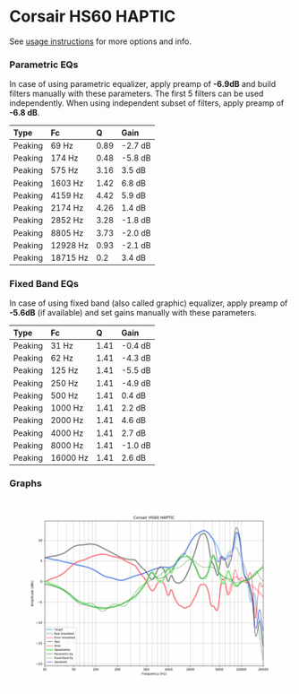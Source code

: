 # Corsair HS60 HAPTIC
See [usage instructions](https://github.com/jaakkopasanen/AutoEq#usage) for more options and info.

### Parametric EQs
In case of using parametric equalizer, apply preamp of **-6.9dB** and build filters manually
with these parameters. The first 5 filters can be used independently.
When using independent subset of filters, apply preamp of **-6.8 dB**.

| Type    | Fc       |    Q | Gain    |
|:--------|:---------|:-----|:--------|
| Peaking | 69 Hz    | 0.89 | -2.7 dB |
| Peaking | 174 Hz   | 0.48 | -5.8 dB |
| Peaking | 575 Hz   | 3.16 | 3.5 dB  |
| Peaking | 1603 Hz  | 1.42 | 6.8 dB  |
| Peaking | 4159 Hz  | 4.42 | 5.9 dB  |
| Peaking | 2174 Hz  | 4.26 | 1.4 dB  |
| Peaking | 2852 Hz  | 3.28 | -1.8 dB |
| Peaking | 8805 Hz  | 3.73 | -2.0 dB |
| Peaking | 12928 Hz | 0.93 | -2.1 dB |
| Peaking | 18715 Hz | 0.2  | 3.4 dB  |

### Fixed Band EQs
In case of using fixed band (also called graphic) equalizer, apply preamp of **-5.6dB**
(if available) and set gains manually with these parameters.

| Type    | Fc       |    Q | Gain    |
|:--------|:---------|:-----|:--------|
| Peaking | 31 Hz    | 1.41 | -0.4 dB |
| Peaking | 62 Hz    | 1.41 | -4.3 dB |
| Peaking | 125 Hz   | 1.41 | -5.5 dB |
| Peaking | 250 Hz   | 1.41 | -4.9 dB |
| Peaking | 500 Hz   | 1.41 | 0.4 dB  |
| Peaking | 1000 Hz  | 1.41 | 2.2 dB  |
| Peaking | 2000 Hz  | 1.41 | 4.6 dB  |
| Peaking | 4000 Hz  | 1.41 | 2.7 dB  |
| Peaking | 8000 Hz  | 1.41 | -1.0 dB |
| Peaking | 16000 Hz | 1.41 | 2.6 dB  |

### Graphs
![](./Corsair%20HS60%20HAPTIC.png)